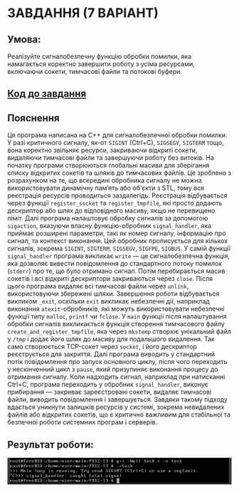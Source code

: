 # ЗАВДАННЯ (7 ВАРІАНТ)

## Умова:

Реалізуйте сигналобезпечну функцію обробки помилки, яка намагається коректно завершити роботу з усіма ресурсами, включаючи сокети, тимчасові файли та потокові буфери.

## [Код до завдання](task_files/task.cpp)

## Пояснення

Ця програма написана на C++ для сигналобезпечної обробки помилки. У разі критичного сигналу, як-от `SIGINT` (Ctrl+C), `SIGSEGV`, `SIGTERM` тощо, вона коректно звільняє ресурси, закриваючи відкриті сокети, видаляючи тимчасові файли та завершуючи роботу без витоків. На початку програми створюються глобальні масиви для зберігання списку відкритих сокетів та шляхів до тимчасових файлів. Це зроблено з розрахунком на те, що всередині обробника сигналу не можна використовувати динамічну пам’ять або об'єкти з STL, тому вся реєстрація ресурсів проводиться заздалегідь. Реєстрація відбувається через функції `register_socket` та `register_tmpfile`, які просто додають дескриптор або шлях до відповідного масиву, якщо не перевищено ліміт. Далі програма налаштовує обробку сигналів за допомогою `sigaction`, вказуючи власну функцію-обробник `signal_handler`, яка приймає розширені параметри, такі як номер сигналу, інформацію про сигнал, та контекст виконання. Цей обробник прописується для кількох сигналів, зокрема `SIGINT`, `SIGTERM`, `SIGSEGV`, `SIGFPE`, `SIGBUS`. У самій функції `signal_handler` програма викликає `write` — це сигналобезпечна функція, яка дозволяє вивести повідомлення до стандартного потоку помилок (`stderr`) про те, що було отримано сигнал. Потім перебирається масив сокетів і всі відкриті дескриптори закриваються через `close`. Після цього програма видаляє всі тимчасові файли через `unlink`, використовуючи збережені шляхи. Завершення роботи відбувається викликом `_exit`, оскільки `exit` викликає небезпечні дії, наприклад виконання `atexit`-обробників, які можуть використовувати небезпечні функції типу `malloc`, `printf` чи `fclose`. У `main` функції після налаштування обробки сигналів викликається функція створення тимчасового файлу `create_and_register_tmpfile`, яка через `mkstemp` створює унікальний файл у `/tmp` і додає його шлях до масиву для подальшого видалення. Так само створюється TCP-сокет через `socket`, і його дескриптор реєструється для закриття. Далі програма виводить у стандартний потік повідомлення про запуск основного циклу, після чого переходить у нескінченний цикл з `pause`, який призупиняє виконання процесу до отримання сигналу. Коли надходить сигнал, наприклад при натисканні Ctrl+C, програма переходить у обробник `signal_handler`, виконує прибирання — закриває зареєстровані сокети, видаляє тимчасові файли, виводить повідомлення і завершується. Завдяки такому підходу вдається уникнути залишків ресурсів у системі, зокрема невидалених файлів або відкритих сокетів, що є критично важливим для стабільної та безпечної роботи системних програм і серверів.

## Результат роботи:

![](task_files/task.png)
